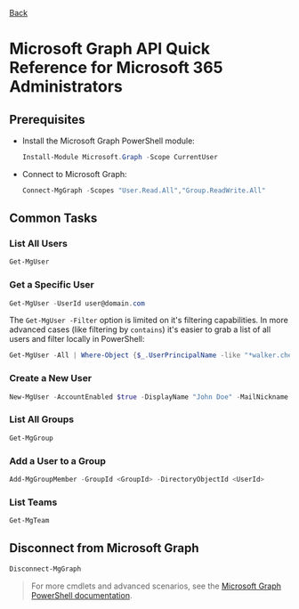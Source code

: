 [Back](./README.md)

# Microsoft Graph API Quick Reference for Microsoft 365 Administrators

## Prerequisites

- Install the Microsoft Graph PowerShell module:
  ```powershell
  Install-Module Microsoft.Graph -Scope CurrentUser
  ```

- Connect to Microsoft Graph:
  ```powershell
  Connect-MgGraph -Scopes "User.Read.All","Group.ReadWrite.All"
  ```

## Common Tasks

### List All Users
```powershell
Get-MgUser
```

### Get a Specific User
```powershell
Get-MgUser -UserId user@domain.com
```

The `Get-MgUser -Filter` option is limited on it's filtering capabilities. In more advanced cases (like filtering by `contains`) it's easier to grab a list of all users and filter locally in PowerShell: 

```ps1
Get-MgUser -All | Where-Object {$_.UserPrincipalName -like "*walker.chesley*"}
```

### Create a New User
```powershell
New-MgUser -AccountEnabled $true -DisplayName "John Doe" -MailNickname "johndoe" -UserPrincipalName "johndoe@domain.com" -PasswordProfile @{ ForceChangePasswordNextSignIn = $true; Password = "TempP@ssw0rd!" }
```

### List All Groups
```powershell
Get-MgGroup
```

### Add a User to a Group
```powershell
Add-MgGroupMember -GroupId <GroupId> -DirectoryObjectId <UserId>
```

### List Teams
```powershell
Get-MgTeam
```

## Disconnect from Microsoft Graph
```powershell
Disconnect-MgGraph
```

> For more cmdlets and advanced scenarios, see the [Microsoft Graph PowerShell documentation](https://learn.microsoft.com/powershell/microsoftgraph/).